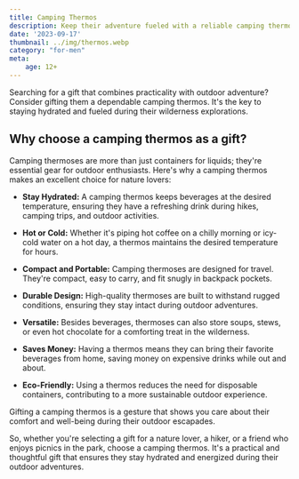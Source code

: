 ```yaml
---
title: Camping Thermos
description: Keep their adventure fueled with a reliable camping thermos.
date: '2023-09-17'
thumbnail: ../img/thermos.webp
category: "for-men"
meta:
    age: 12+
---
```

Searching for a gift that combines practicality with outdoor adventure? Consider gifting them a dependable camping thermos. It's the key to staying hydrated and fueled during their wilderness explorations.

## Why choose a camping thermos as a gift?

Camping thermoses are more than just containers for liquids; they're essential gear for outdoor enthusiasts. Here's why a camping thermos makes an excellent choice for nature lovers:

- **Stay Hydrated:** A camping thermos keeps beverages at the desired temperature, ensuring they have a refreshing drink during hikes, camping trips, and outdoor activities.

- **Hot or Cold:** Whether it's piping hot coffee on a chilly morning or icy-cold water on a hot day, a thermos maintains the desired temperature for hours.

- **Compact and Portable:** Camping thermoses are designed for travel. They're compact, easy to carry, and fit snugly in backpack pockets.

- **Durable Design:** High-quality thermoses are built to withstand rugged conditions, ensuring they stay intact during outdoor adventures.

- **Versatile:** Besides beverages, thermoses can also store soups, stews, or even hot chocolate for a comforting treat in the wilderness.

- **Saves Money:** Having a thermos means they can bring their favorite beverages from home, saving money on expensive drinks while out and about.

- **Eco-Friendly:** Using a thermos reduces the need for disposable containers, contributing to a more sustainable outdoor experience.

Gifting a camping thermos is a gesture that shows you care about their comfort and well-being during their outdoor escapades.

So, whether you're selecting a gift for a nature lover, a hiker, or a friend who enjoys picnics in the park, choose a camping thermos. It's a practical and thoughtful gift that ensures they stay hydrated and energized during their outdoor adventures.
